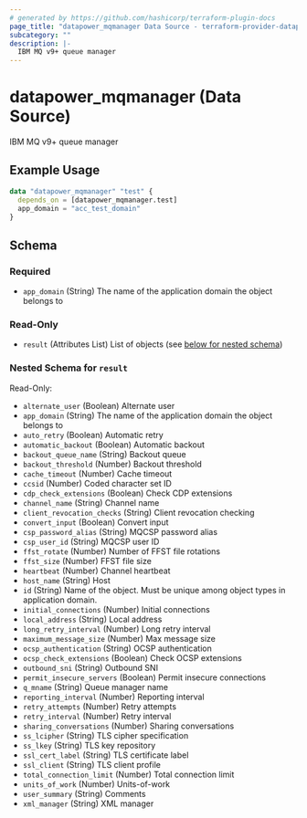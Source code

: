 ```yaml
---
# generated by https://github.com/hashicorp/terraform-plugin-docs
page_title: "datapower_mqmanager Data Source - terraform-provider-datapower"
subcategory: ""
description: |-
  IBM MQ v9+ queue manager
---
```


# datapower_mqmanager (Data Source)

IBM MQ v9+ queue manager

## Example Usage

```terraform
data "datapower_mqmanager" "test" {
  depends_on = [datapower_mqmanager.test]
  app_domain = "acc_test_domain"
}
```

<!-- schema generated by tfplugindocs -->
## Schema

### Required

- `app_domain` (String) The name of the application domain the object belongs to

### Read-Only

- `result` (Attributes List) List of objects (see [below for nested schema](#nestedatt--result))

<a id="nestedatt--result"></a>
### Nested Schema for `result`

Read-Only:

- `alternate_user` (Boolean) Alternate user
- `app_domain` (String) The name of the application domain the object belongs to
- `auto_retry` (Boolean) Automatic retry
- `automatic_backout` (Boolean) Automatic backout
- `backout_queue_name` (String) Backout queue
- `backout_threshold` (Number) Backout threshold
- `cache_timeout` (Number) Cache timeout
- `ccsid` (Number) Coded character set ID
- `cdp_check_extensions` (Boolean) Check CDP extensions
- `channel_name` (String) Channel name
- `client_revocation_checks` (String) Client revocation checking
- `convert_input` (Boolean) Convert input
- `csp_password_alias` (String) MQCSP password alias
- `csp_user_id` (String) MQCSP user ID
- `ffst_rotate` (Number) Number of FFST file rotations
- `ffst_size` (Number) FFST file size
- `heartbeat` (Number) Channel heartbeat
- `host_name` (String) Host
- `id` (String) Name of the object. Must be unique among object types in application domain.
- `initial_connections` (Number) Initial connections
- `local_address` (String) Local address
- `long_retry_interval` (Number) Long retry interval
- `maximum_message_size` (Number) Max message size
- `ocsp_authentication` (String) OCSP authentication
- `ocsp_check_extensions` (Boolean) Check OCSP extensions
- `outbound_sni` (String) Outbound SNI
- `permit_insecure_servers` (Boolean) Permit insecure connections
- `q_mname` (String) Queue manager name
- `reporting_interval` (Number) Reporting interval
- `retry_attempts` (Number) Retry attempts
- `retry_interval` (Number) Retry interval
- `sharing_conversations` (Number) Sharing conversations
- `ss_lcipher` (String) TLS cipher specification
- `ss_lkey` (String) TLS key repository
- `ssl_cert_label` (String) TLS certificate label
- `ssl_client` (String) TLS client profile
- `total_connection_limit` (Number) Total connection limit
- `units_of_work` (Number) Units-of-work
- `user_summary` (String) Comments
- `xml_manager` (String) XML manager
